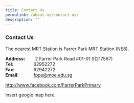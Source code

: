 ```yaml
---
title: Contact Us
permalink: /about-us/contact-us/
description: ""
---
```

### Contact Us 

The nearest MRT Station is Farrer Park MRT Station (NE8).  
  
**Address:**        2 Farrer Park Road #01-01 S(217567)  
**Tel:**                62952272  
**Fax:**               62942272  
**Email**:            [fpps@moe.edu.sg](mailto:fpps@moe.edu.sg)

http://www.facebook.com/FarrerParkPrimary

Insert google map here.
